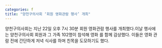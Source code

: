 ```yaml
---
categories: f
title: "양천구의사회 ‘회원 영화관람 행사’ 개최"
---
```

양천구의사회는 지난 22일 오후 7시 30분 회원 영화관람 행사를 개최했다.이날 행사에는 양천구의사회 회원과 그 가족 102명이 참석해 영화 를 함께 감상했다. 이들은 영화 관람 전에 간단하게 저녁 식사를 하며 친목을 도모하기도 했다.